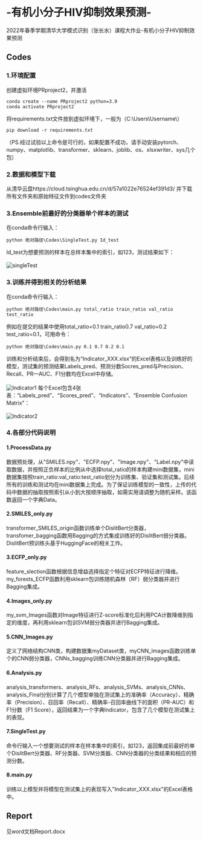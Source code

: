# -有机小分子HIV抑制效果预测-
2022年春季学期清华大学模式识别（张长水）课程大作业-有机小分子HIV抑制效果预测
## Codes
### 1.环境配置
创建虚拟环境PRproject2，并激活
```
conda create --name PRproject2 python=3.9
conda activate PRproject2 
```
将requirements.txt文件放到虚拟环境下，一般为（C:\Users\Username\）
```
pip download -r requirements.txt
```
（PS.经过试验以上命令是可行的，如果配置不成功，请手动安装pytorch、numpy、matplotlib、transformer、sklearn、joblib、os、xlsxwriter、sys几个包）
### 2.数据和模型下载
从清华云盘https://cloud.tsinghua.edu.cn/d/57a1022e76524ef391d3/  并下载所有文件夹和原始特征文件到codes文件夹
### 3.Ensemble前最好的分类器单个样本的测试
在conda命令行输入：
```
python 绝对路径\Codes\SingleTest.py Id_test
```
Id_test为想要预测的样本在总样本集中的索引，如123，测试结果如下：<br>
<br>
![singleTest](https://user-images.githubusercontent.com/54254118/171396429-95dc7bf9-a66b-47bf-afe4-9c336ad8bb28.png)

### 3.训练并得到相关的分析结果
在conda命令行输入：
```
python 绝对路径\Codes\main.py total_ratio train_ratio val_ratio test_ratio
```
例如在提交的结果中使用total_ratio=0.1 train_ratio0.7 val_ratio=0.2 test_ratio=0.1，可用命令：
```
python 绝对路径\Codes\main.py 0.1 0.7 0.2 0.1
```
训练和分析结束后，会得到名为“Indicator_XXX.xlsx”的Excel表格以及训练好的模型，测试集的预测结果Labels_pred、预测分数Socres_pred与Precision、Recall、PR—AUC、F1分数均在Excel中存储。<br>
<br>
![Indicator1](https://user-images.githubusercontent.com/54254118/171396985-d6d82e48-5cc6-4829-a6dd-daa04a5b29a4.png)
每个Excel包含4张表：“Labels_pred”、“Scores_pred”、“Indicators”、“Ensemble Confusion Matrix”：<br>
<br>
![Indicator2](https://user-images.githubusercontent.com/54254118/171397790-b1df608b-4c44-48ed-913f-0d9d6bd42469.png)

### 4.各部分代码说明
#### 1.ProcessData.py
数据预处理，从"SMILES.npy"、"ECFP.npy"、"Image.npy"、"Label.npy"中读取数据，并按照正负样本的比例从中选择total_ratio的样本构建mini数据集，mini数据集按照train_ratio:val_ratio:test_ratio划分为训练集、验证集和测试集。后续所有的训练和测试均在mini数据集上完成。为了保证训练模型的一致性，上传的代码中数据的抽取按照索引从小到大按顺序抽取，如需实用请调整为随机采样。该函数返回一个字典Data。
#### 2.SMILES_only.py
transformer_SMILES_origin函数训练单个DislitBert分类器，transfomer_bagging函数用Bagging的方式集成训练好的DislitBert弱分类器。DislitBert预训练头基于HuggingFace的相关工作。
#### 3.ECFP_only.py
feature_slection函数根据信息增益选择指定个特征对ECFP特征进行降维。my_forests_ECFP函数利用sklearn包训练随机森林（RF）弱分类器并进行Bagging集成。
#### 4.Images_only.py
my_svm_Images函数对Image特征进行Z-score标准化后利用PCA计数降维到指定的维度，再利用sklearn包训SVM弱分类器并进行Bagging集成。
#### 5.CNN_Images.py
定义了网络结构CNN类，构建数据集myDataset类，myCNN_Images函数训练单个的CNN弱分类器，CNNs_bagging训练CNN分类器并进行Bagging集成。
#### 6.Analysis.py
analysis_transformers、analysis_RFs、analysis_SVMs、analysis_CNNs、analysis_Final分别计算了几个模型单独在测试集上的准确率（Accuracy）、精确率（Precision）、召回率（Recall）、精确率-召回率曲线下的面积（PR-AUC）和F1分数（F1 Score），返回结果为一个字典Indicator，包含了几个模型在测试集上的表现。
#### 7.SingleTest.py
命令行输入一个想要测试的样本在样本集中的索引，如123，返回集成前最好的单个DislitBert分类器、RF分类器、SVM分类器、CNN分类器的分类结果和相应的预测分数。
#### 8.main.py
训练以上模型并将模型在测试集上的表现写入"Indicator_XXX.xlsx"的Excel表格中。

## Report
见word文档Report.docx
